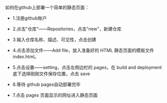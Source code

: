 如何在github上部署一个简单的静态页面：

* 1.注册github账户

* 2.点击"仓库"——Repositories，点击"new"，新建仓库

* 3.输入仓库名称、描述、可见性，点击创建

* 4.点击添加文件——Add file，放入准备好的 HTML 静态页面的模板文件 index.html。

* 5.点击设置——setting，点击左侧边栏的 pages，在 build and deployment 底下选择刚刚文件保存位置，点击 save

* 6.等待 github pages自动部署完毕

* 7.点击 pages 页面显示的网址进入静态页面
